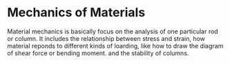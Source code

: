 # Mechanics of Materials

Material mechanics is basically focus on the analysis of one particular rod or column. It includes the relationship between stress and strain, how material reponds to different kinds of loarding, like how to draw the diagram of shear force or bending moment. and the stability of columns.